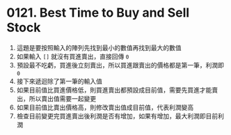 # 0121. Best Time to Buy and Sell Stock
1. 這題是要按照輸入的陣列先找到最小的數值再找到最大的數值
2. 如果輸入 `[]` 就沒有買進賣出，直接回傳 `0`
3. 預設最不吃虧，買進後立刻賣出，所以買進跟賣出的價格都是第一筆，利潤即 `0`
4. 接下來遞迴除了第一筆的輸入值
5. 如果目前值比買進價格低，則買進賣出都預設成目前值，需要先買進才能賣出，所以賣出值需要一起變更
6. 如果目前值比賣出價格高，則修改賣出值成目前值，代表利潤變高
7. 檢查目前變更完買進賣出後利潤是否有增加，如果有增加，最大利潤即目前利潤
